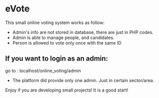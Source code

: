 # eVote
This small online voting system works as follow:

 - Admin's info are not stored in database, there are just in PHP codes.
 - Admin is able to manage people, and candidates.
 - Person is allowed to vote only once with the same ID
 
## If you want to login as an admin:
 go to : localhost/online_voting/admin
 * The platform did provide only one admin. Just in certain sector/area.
 
 
Enjoy if you are developing small projects!
It is a good start!
